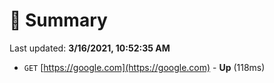 # 📖 Summary
Last updated: **3/16/2021, 10:52:35 AM**

- `GET` [https://google.com](https://google.com) - **Up** (118ms)
